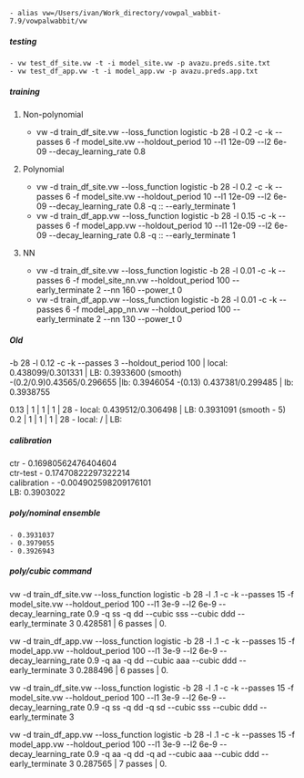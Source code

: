 	- alias vw=/Users/ivan/Work_directory/vowpal_wabbit-7.9/vowpalwabbit/vw

##### testing
	- vw test_df_site.vw -t -i model_site.vw -p avazu.preds.site.txt 
	- vw test_df_app.vw -t -i model_app.vw -p avazu.preds.app.txt

##### training
1. Non-polynomial
	- vw -d train_df_site.vw --loss_function logistic -b 28 -l 0.2 -c -k --passes 6 -f model_site.vw --holdout_period 10 --l1 12e-09 --l2 6e-09 --decay_learning_rate 0.8

2. Polynomial
	- vw -d train_df_site.vw --loss_function logistic -b 28 -l 0.2 -c -k --passes 6 -f model_site.vw --holdout_period 10 --l1 12e-09 --l2 6e-09 --decay_learning_rate 0.8 -q :: --early_terminate 1
	- vw -d train_df_app.vw --loss_function logistic -b 28 -l 0.15 -c -k --passes 6 -f model_app.vw --holdout_period 10 --l1 12e-09 --l2 6e-09 --decay_learning_rate 0.8 -q :: --early_terminate 1

3. NN
	- vw -d train_df_site.vw --loss_function logistic -b 28 -l 0.01 -c -k --passes 6 -f model_site_nn.vw --holdout_period 100 --early_terminate 2 --nn 160 --power_t 0
	- vw -d train_df_app.vw --loss_function logistic -b 28 -l 0.01 -c -k --passes 6 -f model_app_nn.vw --holdout_period 100 --early_terminate 2 --nn 130 --power_t 0

##### Old
-b 28 -l 0.12 -c -k --passes 3 --holdout_period 100 | local: 0.438099/0.301331 | LB: 0.3933600 (smooth)<br>
	-(0.2/0.9)0.43565/0.296655 |lb: 0.3946054
	-(0.13) 0.437381/0.299485 | lb: 0.3938755


0.13 | 1 | 1 | 1 | 28 - local: 0.439512/0.306498 | LB: 0.3931091 (smooth - 5)<br>
0.2 | 1 | 1 | 1 | 28 - local: / | LB: <br>

##### calibration
ctr - 0.16980562476404604 <br>
ctr-test - 0.17470822297322214 <br>
calibration - -0.004902598209176101 <br>
LB: 0.3903022

##### poly/nominal ensemble
	- 0.3931037
	- 0.3979055
	- 0.3926943

##### poly/cubic command
vw -d train_df_site.vw --loss_function logistic -b 28 -l .1 -c -k --passes 15 -f model_site.vw --holdout_period 100 --l1 3e-9 --l2 6e-9 --decay_learning_rate 0.9 -q ss -q dd --cubic sss --cubic ddd --early_terminate 3
0.428581 | 6 passes | 0.

vw -d train_df_app.vw --loss_function logistic -b 28 -l .1 -c -k --passes 15 -f model_app.vw --holdout_period 100 --l1 3e-9 --l2 6e-9 --decay_learning_rate 0.9 -q aa -q dd --cubic aaa --cubic ddd --early_terminate 3
0.288496 | 6 passes | 0.

vw -d train_df_site.vw --loss_function logistic -b 28 -l .1 -c -k --passes 15 -f model_site.vw --holdout_period 100 --l1 3e-9 --l2 6e-9 --decay_learning_rate 0.9 -q ss -q dd -q sd --cubic sss --cubic ddd --early_terminate 3

vw -d train_df_app.vw --loss_function logistic -b 28 -l .1 -c -k --passes 15 -f model_app.vw --holdout_period 100 --l1 3e-9 --l2 6e-9 --decay_learning_rate 0.9 -q aa -q dd -q ad --cubic aaa --cubic ddd --early_terminate 3
0.287565 | 7 passes | 0.